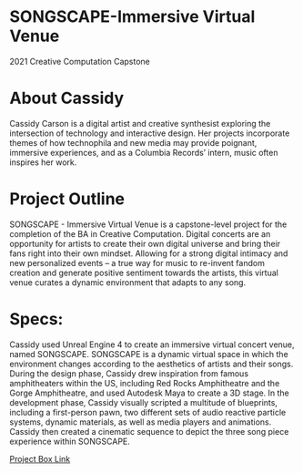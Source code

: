 # SONGSCAPE-Immersive Virtual Venue
2021 Creative Computation Capstone

# About Cassidy
Cassidy Carson is a digital artist and creative synthesist exploring the intersection of technology and interactive design. Her projects incorporate themes of how technophila and new media may provide poignant, immersive experiences, and as a Columbia Records’ intern, music often inspires her work.

# Project Outline
SONGSCAPE - Immersive Virtual Venue is a capstone-level project for the completion of the BA in Creative Computation. Digital concerts are an opportunity for artists to create their own digital universe and bring their fans right into their own mindset. Allowing for a strong digital intimacy and new personalized events – a true way for music to re-invent fandom creation and generate positive sentiment towards the artists, this virtual venue curates a dynamic environment that adapts to any song.

# Specs:
Cassidy used Unreal Engine 4 to create an immersive virtual concert venue, named SONGSCAPE. SONGSCAPE is a dynamic virtual space in which the environment changes according to the aesthetics of artists and their songs. During the design phase, Cassidy drew inspiration from famous amphitheaters within the US, including Red Rocks Amphitheatre and the Gorge Amphitheatre, and used Autodesk Maya to create a 3D stage. In the development phase, Cassidy visually scripted a multitude of blueprints, including a first-person pawn, two different sets of audio reactive particle systems, dynamic materials, as well as media players and animations. Cassidy then created a cinematic sequence to depict the three song piece experience within SONGSCAPE. 

[Project Box Link](https://smu.box.com/s/vpuoep4mqk0p686hsmse9711soqa9m4p) 
